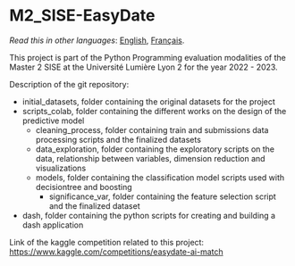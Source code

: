 # M2_SISE-EasyDate

_Read this in other languages_: [English](https://github.com/Skarbkit/M2_SISE-EasyDate/blob/master/README.en.md), [Français](https://github.com/Skarbkit/M2_SISE-EasyDate/blob/master/README.md).

This project is part of the Python Programming evaluation modalities of the Master 2 SISE at the Université Lumière Lyon 2 for the year 2022 - 2023.

Description of the git repository:
  - initial_datasets, folder containing the original datasets for the project
  - scripts_colab, folder containing the different works on the design of the predictive model
    - cleaning_process, folder containing train and submissions data processing scripts and the finalized datasets
    - data_exploration, folder containing the exploratory scripts on the data, relationship between variables, dimension reduction and visualizations
    - models, folder containing the classification model scripts used with decisiontree and boosting
      - significance_var, folder containing the feature selection script and the finalized dataset
  - dash, folder containing the python scripts for creating and building a dash application

Link of the kaggle competition related to this project: https://www.kaggle.com/competitions/easydate-ai-match
